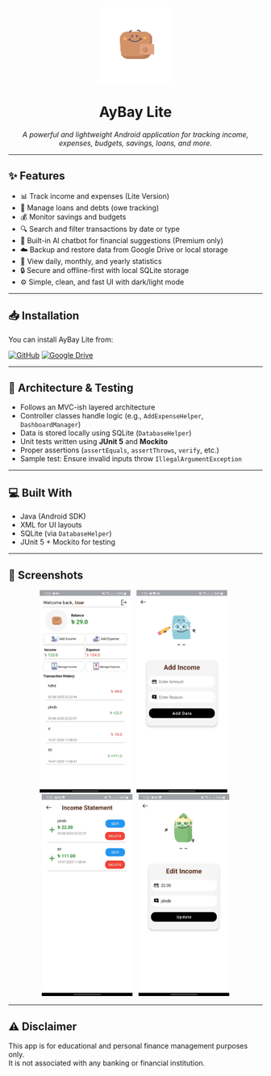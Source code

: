 <p align="center">
  <img src="./ExternalResources/aybay-animation.gif"/>
</p>

<h1 align="center">AyBay Lite</h1>

<p align="center"><i>
A powerful and lightweight Android application for tracking income, expenses, budgets, savings, loans, and more.
</i></p>

---

## ✨ Features

- 📊 Track income and expenses (Lite Version)
- 🏦 Manage loans and debts (owe tracking)
- 💰 Monitor savings and budgets
- 🔍 Search and filter transactions by date or type
- 🧠 Built-in AI chatbot for financial suggestions (Premium only)
- ☁️ Backup and restore data from Google Drive or local storage
- 📅 View daily, monthly, and yearly statistics
- 🔒 Secure and offline-first with local SQLite storage
- ⚙️ Simple, clean, and fast UI with dark/light mode

---

## 📥 Installation

You can install AyBay Lite from:

[![GitHub](https://img.shields.io/badge/GitHub-Install-informational?logo=github)](https://github.com/amisadman/aybay-lite/releases/tag/v1.0.0)
[![Google Drive](https://img.shields.io/badge/Google%20Drive-Download-green?logo=google-drive)](https://drive.google.com/file/d/1KUU8vM8rXXOHGKe-sdrNVdNx81QNTk0b/view?usp=sharing)

---

## 🧪 Architecture & Testing

- Follows an MVC-ish layered architecture
- Controller classes handle logic (e.g., `AddExpenseHelper`, `DashboardManager`)
- Data is stored locally using SQLite (`DatabaseHelper`)
- Unit tests written using **JUnit 5** and **Mockito**
- Proper assertions (`assertEquals`, `assertThrows`, `verify`, etc.)
- Sample test: Ensure invalid inputs throw `IllegalArgumentException`

---

## 💻 Built With

- Java (Android SDK)
- XML for UI layouts
- SQLite (via `DatabaseHelper`)
- JUnit 5 + Mockito for testing

---

## 📸 Screenshots

<p align="center">
  <img src="ExternalResources/Screenshot_20250804_012257_AybayLite.jpg" width="180"/> &nbsp;
  <img src="ExternalResources/Screenshot_20250804_012311_AybayLite.jpg" width="180"/> &nbsp;
  <img src="ExternalResources/Screenshot_20250804_012336_AybayLite.jpg" width="180"/> &nbsp;
  <img src="ExternalResources/Screenshot_20250804_012344_AybayLite.jpg" width="180"/>
</p>

---

## ⚠️ Disclaimer

This app is for educational and personal finance management purposes only.  
It is not associated with any banking or financial institution.
